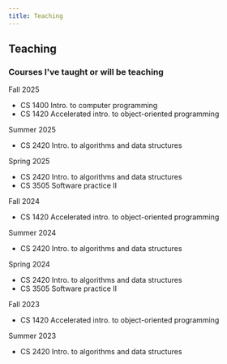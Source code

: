 ```yaml
---
title: Teaching
---
```


## Teaching

<h3>Courses I've taught or will be teaching</h3>
<p>
Fall 2025
<br>
<ul>
<li> CS 1400 Intro. to computer programming</li>
<li> CS 1420 Accelerated intro. to object-oriented programming</li>
</ul>
Summer 2025
<br>
<ul>
<li> CS 2420 Intro. to algorithms and data structures</li>
</ul>
Spring 2025
<br>
<ul>
<li> CS 2420 Intro. to algorithms and data structures</li>
<li> CS 3505 Software practice II</li>
</ul>
Fall 2024
<br>
<ul>
<li> CS 1420 Accelerated intro. to object-oriented programming</li>
</ul>
Summer 2024
<br>
<ul>
<li> CS 2420 Intro. to algorithms and data structures</li>
</ul>
Spring 2024
<br>
<ul>
<li> CS 2420 Intro. to algorithms and data structures</li>
<li> CS 3505 Software practice II</li>
</ul>
Fall 2023
<br>
<ul>
<li> CS 1420 Accelerated intro. to object-oriented programming</li>
</ul>
Summer 2023
<br>
<ul>
<li> CS 2420 Intro. to algorithms and data structures</li>
</ul>
</p>